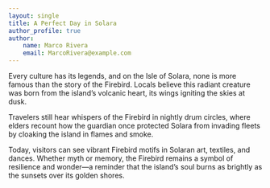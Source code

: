 ```yaml
---
layout: single
title: A Perfect Day in Solara
author_profile: true
author:
    name: Marco Rivera
    email: MarcoRivera@example.com
---
```


Every culture has its legends, and on the Isle of Solara, none is more famous than the story of the Firebird. Locals believe this radiant creature was born from the island’s volcanic heart, its wings igniting the skies at dusk.

Travelers still hear whispers of the Firebird in nightly drum circles, where elders recount how the guardian once protected Solara from invading fleets by cloaking the island in flames and smoke.

Today, visitors can see vibrant Firebird motifs in Solaran art, textiles, and dances. Whether myth or memory, the Firebird remains a symbol of resilience and wonder—a reminder that the island’s soul burns as brightly as the sunsets over its golden shores.